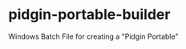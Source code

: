 pidgin-portable-builder
=======================

Windows Batch File for creating a "Pidgin Portable"
